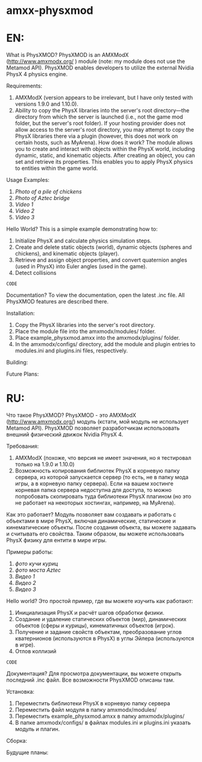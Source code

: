 # amxx-physxmod

EN:
===
What is PhysXMOD?
PhysXMOD is an AMXModX (http://www.amxmodx.org/ ) module (note: my module does not use the Metamod API).
PhysXMOD enables developers to utilize the external Nvidia PhysX 4 physics engine.

Requirements:
1) AMXModX (version appears to be irrelevant, but I have only tested with versions 1.9.0 and 1.10.0).
2) Ability to copy the PhysX libraries into the server's root directory—the directory from which the server is launched (i.e., not the game mod folder, but the server's root folder). If your hosting provider does not allow access to the server's root directory, you may attempt to copy the PhysX libraries there via a plugin (however, this does not work on certain hosts, such as MyArena).
How does it work?
The module allows you to create and interact with objects within the PhysX world, including dynamic, static, and kinematic objects.
After creating an object, you can set and retrieve its properties. This enables you to apply PhysX physics to entities within the game world.

Usage Examples:
1) *Photo of a pile of chickens*
2) *Photo of Aztec bridge*
3) *Video 1*
4) *Video 2*
5) *Video 3*

Hello World?
This is a simple example demonstrating how to:
1) Initialize PhysX and calculate physics simulation steps.
2) Create and delete static objects (world), dynamic objects (spheres and chickens), and kinematic objects (player).
3) Retrieve and assign object properties, and convert quaternion angles (used in PhysX) into Euler angles (used in the game).
4) Detect collisions
```Pawn
CODE
```

Documentation?
To view the documentation, open the latest .inc file. All PhysXMOD features are described there.

Installation:
1) Copy the PhysX libraries into the server's root directory.
2) Place the module file into the amxmodx/modules/ folder.
3) Place example_physxmod.amxx into the amxmodx/plugins/ folder.
4) In the amxmodx/configs/ directory, add the module and plugin entries to modules.ini and plugins.ini files, respectively.

Building:

Future Plans:

RU:
===
Что такое PhysXMOD?
PhysXMOD - это AMXModX (http://www.amxmodx.org/) модуль (кстати, мой модуль не использует Metamod API).
PhysXMOD позволяет разработчикам использовать внешний физический движок Nvidia PhysX 4.

Требования: 
1) AMXModX (похоже, что версия не имеет значения, но я тестировал только на 1.9.0 и 1.10.0)
2) Возможность копирования библиотек PhysX в корневую папку сервера, из которой запускается сервер (то есть, не в папку мода игры, а в корневую папку сервера). Если на вашем хостинге корневая папка сервера недоступна для доступа, то можно попробовать скопировать туда библиотеки PhysX плагином (но это не работает на некоторых хостингах, например, на MyArena).

Как это работает? 
Модуль позволяет вам создавать и работать с объектами в мире PhysX, включая динамические, статические и кинематические объекты.
После создания объекта, вы можете задавать и считывать его свойства. Таким образом, вы можете использовать PhysX физику для ентити в мире игры.

Примеры работы:
1) *фото кучи куриц*
2) *фото моста Aztec*
3) *Видео 1*
3) *Видео 2*
3) *Видео 3*

Hello world?
Это простой пример, где вы можете изучить как работают:
1) Инициализация PhysX и расчёт шагов обработки физики.
2) Создание и удаление статических объектов (мир), динамических объектов (сферы и курицы), кинематичных объектов (игрок).
3) Получение и задание свойств объектам, преобразование углов кватернионов (используются в PhysX) в углы Эйлера (используются в игре).
4) Отлов коллизий
```Pawn
CODE
```

Документация?
Для просмотра документации, вы можете открыть последний .inc файл. Все возможности PhysXMOD описаны там.

Установка: 
1) Переместить библиотеки PhysX в корневую папку сервера
2) Переместить файл модуля в папку amxmodx/modules/
3) Переместить example_physxmod.amxx в папку amxmodx/plugins/
4) В папке amxmodx/configs/ в файлах modules.ini и plugins.ini указать модуль и плагин.

Сборка:

Будущие планы:
